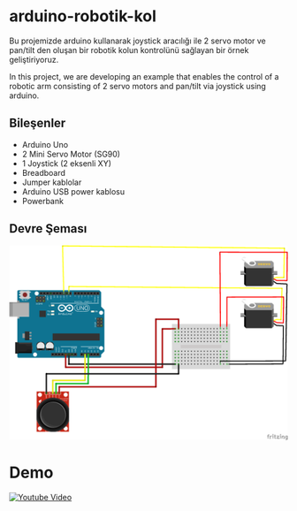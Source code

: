 # arduino-robotik-kol

Bu projemizde arduino kullanarak joystick aracılığı ile 2 servo motor ve pan/tilt den oluşan bir robotik kolun kontrolünü sağlayan bir örnek geliştiriyoruz.


In this project, we are developing an example that enables the control of a robotic arm consisting of 2 servo motors and pan/tilt via joystick using arduino.

## Bileşenler
* Arduino Uno
* 2 Mini Servo Motor (SG90)
* 1 Joystick (2 eksenli XY)
* Breadboard
* Jumper kablolar
* Arduino USB power kablosu
* Powerbank

## Devre Şeması
![devre-semasi](servo-robot-kol.png)



# Demo
[![Youtube Video](https://img.youtube.com/vi/wG9afy_GRHk/1.jpg)](https://www.youtube.com/watch?v=wG9afy_GRHk)

